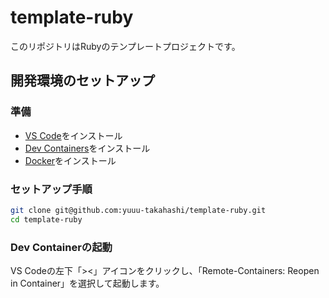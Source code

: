 # template-ruby

このリポジトリはRubyのテンプレートプロジェクトです。

## 開発環境のセットアップ

### 準備

- [VS Code](https://code.visualstudio.com/)をインストール
- [Dev Containers](https://marketplace.visualstudio.com/items?itemName=ms-vscode-remote.remote-containers)をインストール
- [Docker](https://www.docker.com/ja-jp/)をインストール

### セットアップ手順

```bash
git clone git@github.com:yuuu-takahashi/template-ruby.git
cd template-ruby
```

### Dev Containerの起動

VS Codeの左下「><」アイコンをクリックし、「Remote-Containers: Reopen in Container」を選択して起動します。
